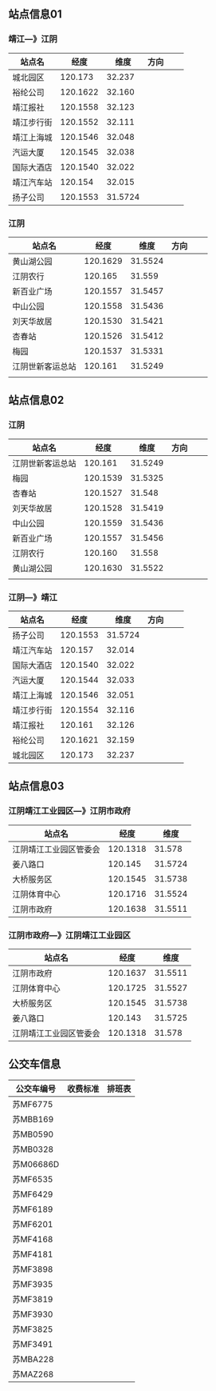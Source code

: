 ## 站点信息01

### 靖江—》江阴

| 站点名     | 经度     | 维度    | 方向 |      |      |
| ---------- | -------- | ------- | ---- | ---- | ---- |
| 城北园区   | 120.173  | 32.237  |      |      |      |
| 裕纶公司   | 120.1622 | 32.160  |      |      |      |
| 靖江报社   | 120.1558 | 32.123  |      |      |      |
| 靖江步行街 | 120.1552 | 32.111  |      |      |      |
| 靖江上海城 | 120.1546 | 32.048  |      |      |      |
| 汽运大厦   | 120.1545 | 32.038  |      |      |      |
| 国际大酒店 | 120.1540 | 32.022  |      |      |      |
| 靖江汽车站 | 120.154  | 32.015  |      |      |      |
| 扬子公司   | 120.1553 | 31.5724 |      |      |      |

### 江阴

| 站点名           | 经度     | 维度    | 方向 |      |      |
| ---------------- | -------- | ------- | ---- | ---- | ---- |
| 黄山湖公园       | 120.1629 | 31.5524 |      |      |      |
| 江阴农行         | 120.165  | 31.559  |      |      |      |
| 新百业广场       | 120.1557 | 31.5457 |      |      |      |
| 中山公园         | 120.1558 | 31.5436 |      |      |      |
| 刘天华故居       | 120.1530 | 31.5421 |      |      |      |
| 杏春站           | 120.1526 | 31.5412 |      |      |      |
| 梅园             | 120.1537 | 31.5331 |      |      |      |
| 江阴世新客运总站 | 120.161  | 31.5249 |      |      |      |
|                  |          |         |      |      |      |

## 站点信息02

### 江阴

| 站点名           | 经度     | 维度    | 方向 |      |      |
| ---------------- | -------- | ------- | ---- | ---- | ---- |
| 江阴世新客运总站 | 120.161  | 31.5249 |      |      |      |
| 梅园             | 120.1539 | 31.5325 |      |      |      |
| 杏春站           | 120.1527 | 31.548  |      |      |      |
| 刘天华故居       | 120.1528 | 31.5419 |      |      |      |
| 中山公园         | 120.1559 | 31.5436 |      |      |      |
| 新百业广场       | 120.1557 | 31.5456 |      |      |      |
| 江阴农行         | 120.160  | 31.558  |      |      |      |
| 黄山湖公园       | 120.1630 | 31.5522 |      |      |      |
|                  |          |         |      |      |      |

### 江阴—》靖江

| 站点名     | 经度     | 维度    | 方向 |      |      |
| ---------- | -------- | ------- | ---- | ---- | ---- |
| 扬子公司   | 120.1553 | 31.5724 |      |      |      |
| 靖江汽车站 | 120.157  | 32.014  |      |      |      |
| 国际大酒店 | 120.1540 | 32.022  |      |      |      |
| 汽运大厦   | 120.1544 | 32.033  |      |      |      |
| 靖江上海城 | 120.1546 | 32.051  |      |      |      |
| 靖江步行街 | 120.1554 | 32.116  |      |      |      |
| 靖江报社   | 120.161  | 32.126  |      |      |      |
| 裕纶公司   | 120.1621 | 32.159  |      |      |      |
| 城北园区   | 120.173  | 32.237  |      |      |      |



## 站点信息03

### 江阴靖江工业园区—》江阴市政府

| 站点名                 | 经度     | 维度    |
| ---------------------- | -------- | ------- |
| 江阴靖江工业园区管委会 | 120.1318 | 31.578  |
| 姜八路口               | 120.145  | 31.5724 |
| 大桥服务区             | 120.1545 | 31.5738 |
| 江阴体育中心           | 120.1716 | 31.5524 |
| 江阴市政府             | 120.1638 | 31.5511 |

### 江阴市政府—》江阴靖江工业园区

| 站点名                 | 经度     | 维度    |
| ---------------------- | -------- | ------- |
| 江阴市政府             | 120.1637 | 31.5511 |
| 江阴体育中心           | 120.1725 | 31.5527 |
| 大桥服务区             | 120.1545 | 31.5738 |
| 姜八路口               | 120.143  | 31.5725 |
| 江阴靖江工业园区管委会 | 120.1318 | 31.578  |







## 公交车信息

| 公交车编号 | 收费标准 | 排班表 |
| ---------- | -------- | ------ |
| 苏MF6775   |          |        |
| 苏MBB169   |          |        |
| 苏MB0590   |          |        |
| 苏MB0328   |          |        |
| 苏M06686D  |          |        |
| 苏MF6535   |          |        |
| 苏MF6429   |          |        |
| 苏MF6189   |          |        |
| 苏MF6201   |          |        |
| 苏MF4168   |          |        |
| 苏MF4181   |          |        |
| 苏MF3898   |          |        |
| 苏MF3935   |          |        |
| 苏MF3819   |          |        |
| 苏MF3930   |          |        |
| 苏MF3825   |          |        |
| 苏MF3491   |          |        |
| 苏MBA228   |          |        |
| 苏MAZ268   |          |        |

